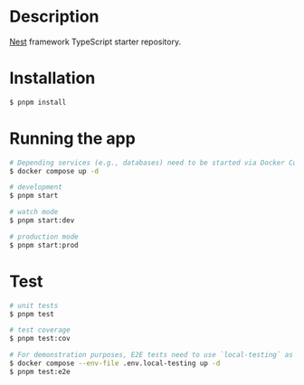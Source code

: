 # Description

[Nest](https://github.com/nestjs/nest) framework TypeScript starter repository.

# Installation

```bash
$ pnpm install
```

# Running the app

```bash
# Depending services (e.g., databases) need to be started via Docker Compose first:
$ docker compose up -d

# development
$ pnpm start

# watch mode
$ pnpm start:dev

# production mode
$ pnpm start:prod
```

# Test

```bash
# unit tests
$ pnpm test

# test coverage
$ pnpm test:cov

# For demonstration purposes, E2E tests need to use `local-testing` as `NODE_ENV`. This also applies to Docker Compose.
$ docker compose --env-file .env.local-testing up -d
$ pnpm test:e2e
```
